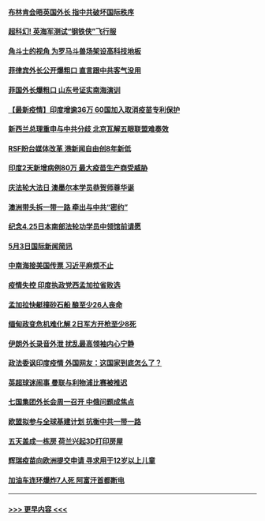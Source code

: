 #### [布林肯会晤英国外长 指中共破坏国际秩序](../pages/prog202/a103110004.md?t=05040701) 
#### [超科幻! 英海军测试“钢铁侠”飞行服](../pages/prog202/a103109986.md?t=05040701) 
#### [角斗士的视角 为罗马斗兽场架设高科技地板](../pages/prog202/a103109979.md?t=05040701) 
#### [菲律宾外长公开爆粗口 直言跟中共客气没用](../pages/prog202/a103109850.md?t=05040701) 
#### [菲国外长爆粗口 山东号证实南海演训](../pages/prog202/a103109803.md?t=05040701) 
#### [【最新疫情】印度增逾36万 60国加入取消疫苗专利保护](../pages/prog202/a103109808.md?t=05040701) 
#### [新西兰总理重申与中共分歧 北京瓦解五眼联盟难奏效](../pages/prog202/a103109821.md?t=05040701) 
#### [RSF盼台媒体改革 港新闻自由创8年新低](../pages/prog202/a103109750.md?t=05040701) 
#### [印度2天新增病例80万 最大疫苗生产商受威胁](../pages/prog202/a103109689.md?t=05040701) 
#### [庆法轮大法日 澳墨尔本学员恭贺师尊华诞](../pages/prog202/a103109592.md?t=05040701) 
#### [澳洲带头拆一带一路 牵出与中共“密约”](../pages/prog202/a103109565.md?t=05040701) 
#### [纪念4.25日本南部法轮功学员中领馆前请愿](../pages/prog202/a103109543.md?t=05040701) 
#### [5月3日国际新闻简讯](../pages/prog202/a103109519.md?t=05040701) 
#### [中南海接美国传票 习近平麻烦不止](../pages/prog202/a103109497.md?t=05040701) 
#### [疫情失控 印度执政党西孟加拉省败选](../pages/prog202/a103109500.md?t=05040701) 
#### [孟加拉快艇撞砂石船 酿至少26人丧命](../pages/prog202/a103109492.md?t=05040701) 
#### [缅甸政变危机难化解 2日军方开枪至少8死](../pages/prog202/a103109390.md?t=05040701) 
#### [伊朗外长录音外泄 扰乱最高领袖内心宁静](../pages/prog202/a103109379.md?t=05040701) 
#### [政法委讽印度疫情 外国网友：这国家到底怎么了？](../pages/prog202/a103109347.md?t=05040701) 
#### [英超球迷闹事 曼联与利物浦比赛被推迟](../pages/prog202/a103109291.md?t=05040701) 
#### [七国集团外长会周一召开 中俄问题成焦点](../pages/prog202/a103109298.md?t=05040701) 
#### [欧盟拟参与全球基建计划 抗衡中共一带一路](../pages/prog202/a103109256.md?t=05040701) 
#### [五天盖成一栋房 荷兰兴起3D打印房屋](../pages/prog202/a103109281.md?t=05040701) 
#### [辉瑞疫苗向欧洲提交申请 寻求用于12岁以上儿童](../pages/prog202/a103109268.md?t=05040701) 
#### [加油车连环爆炸7人死  阿富汗首都断电](../pages/prog202/a103109258.md?t=05040701) 

----
#### [ >>> 更早内容 <<< ](../indexes/prog202-earlier.md)
